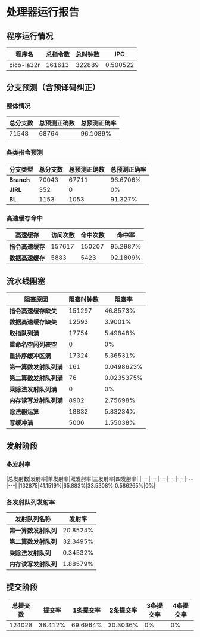 # 处理器运行报告
## 程序运行情况
|程序名|总指令数|总时钟数|IPC|
|---|---|---|---|
|pico-la32r|161613|322889|0.500522|

## 分支预测（含预译码纠正）
### 整体情况
|总分支数|总预测正确数|总预测正确率|
|---|---|---|
|71548|68764|96.1089%|

### 各类指令预测
|分支类型|总分支数|总预测正确数|总预测正确率|
|---|---|---|---|
|**Branch**| 70043 | 67711 | 96.6706%|
|**JIRL**| 352 | 0 | 0%|
|**BL**| 1153 | 1053 | 91.327%|

### 高速缓存命中
|高速缓存|访问次数|命中次数|命中率|
|---|---|---|---|
|**指令高速缓存**| 157617 | 150207 | 95.2987%|
|**数据高速缓存**| 5883 | 5423 | 92.1809%|
## 流水线阻塞
|阻塞原因|阻塞时钟数|阻塞率|
|---|---|---|
|**指令高速缓存缺失**| 151297 | 46.8573%|
|**数据高速缓存缺失**| 12593 | 3.9001%|
|**取指队列满**| 17754 | 5.49848%|
|**重命名空闲列表空**|0 | 0%|
|**重排序缓冲区满**|17324 | 5.36531%|
|**第一算数发射队列满**|161 | 0.0498623%|
|**第二算数发射队列满**|76 | 0.0235375%|
|**乘除法发射队列满**|0 | 0%|
|**内存读写发射队列满**|8902 | 2.75698%|
|**除法器运算**|18832 | 5.83234%|
|**写缓冲满**|5006 | 1.55038%|

## 发射阶段
### 多发射率
|总发射数|发射率|单发射率|双发射率|三发射率|四发射率|
|---|---|---|---|---|---|---|
|132875|41.1519%|65.883%|33.5308%|0.586265%|0%|

### 各发射队列发射率
|发射队列名称|发射率|
|---|---|
|**第一算数发射队列**|20.8524%|
|**第二算数发射队列**|32.3495%|
|**乘除法发射队列**|0.34532%|
|**内存读写发射队列**|1.88579%|

## 提交阶段
|总提交数|提交率|1条提交率|2条提交率|3条提交率|4条提交率|
|---|---|---|---|---|---|
|124028|38.412%|69.6964%|30.3036%|0%|0%|
